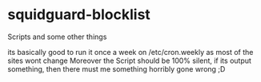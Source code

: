 # squidguard-blocklist
Scripts and some other things


its basically good to run it once a week on /etc/cron.weekly as most of the sites wont change
Moreover the Script should be 100% silent, if its output something, then there must me something horribly gone wrong ;D
